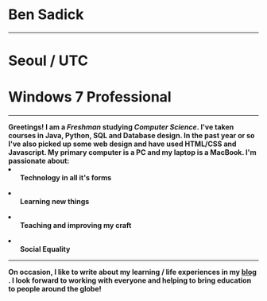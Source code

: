 <h1>Ben Sadick</h1>
<hr><h1>Seoul / UTC</h1>
<h1>Windows 7 Professional</h1>

<h4><hr> Greetings! I am a <em>Freshman</em> studying <em>Computer Science</em>. I've taken courses in Java, Python, SQL and Database design. In the past year or so I've also picked up some web design and have used HTML/CSS and Javascript. My primary computer is a PC and my laptop is a MacBook.
I'm passionate about:


<li><ul>Technology in all it's forms</ul></li>
<li><ul>Learning new things</ul></li>
<li><ul>Teaching and improving my craft</ul></li>
<li><ul>Social Equality</ul></li>


<hr>On occasion, I like to write about my learning / life experiences in my <a href="https://smittyanddrweston.wordpress.com/"> blog </a>. I look forward to working with everyone and helping to bring education to people around the globe!</h4>
